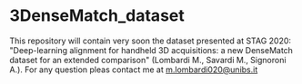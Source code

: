 # 3DenseMatch_dataset
This repository will contain very soon the dataset presented at STAG 2020: "Deep-learning alignment for handheld 3D acquisitions: a new DenseMatch dataset for an extended comparison" (Lombardi M., Savardi M., Signoroni A.).
For any question pleas contact me at m.lombardi020@unibs.it
